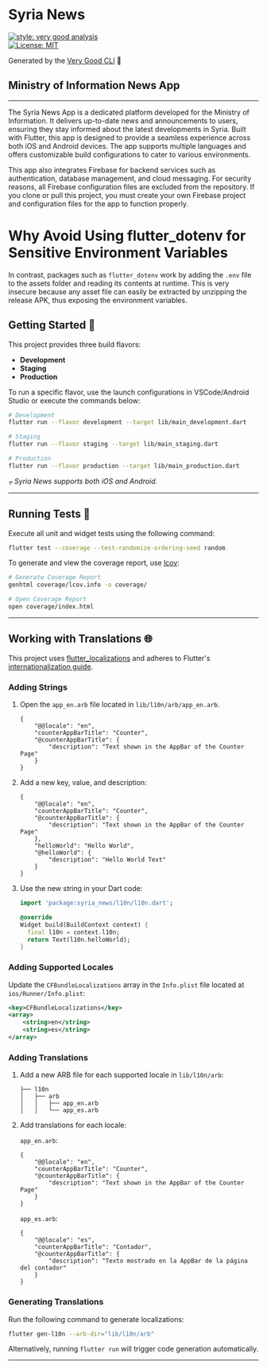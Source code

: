 # Syria News


[![style: very good analysis][very_good_analysis_badge]][very_good_analysis_link]  
[![License: MIT][license_badge]][license_link]

Generated by the [Very Good CLI][very_good_cli_link] 🤖

## Ministry of Information News App

---

The Syria News App is a dedicated platform developed for the Ministry of Information. It delivers up-to-date news and announcements to users, ensuring they stay informed about the latest developments in Syria. Built with Flutter, this app is designed to provide a seamless experience across both iOS and Android devices. The app supports multiple languages and offers customizable build configurations to cater to various environments.


This app also integrates Firebase for backend services such as authentication, database management, and cloud messaging. For security reasons, all Firebase configuration files are excluded from the repository. If you clone or pull this project, you must create your own Firebase project and configuration files for the app to function properly.

# Why Avoid Using flutter_dotenv for Sensitive Environment Variables

In contrast, packages such as `flutter_dotenv` work by adding the `.env` file to the assets folder and reading its contents at runtime. This is very insecure because any asset file can easily be extracted by unzipping the release APK, thus exposing the environment variables.


## Getting Started 🚀

This project provides three build flavors:

- **Development**
- **Staging**
- **Production**

To run a specific flavor, use the launch configurations in VSCode/Android Studio or execute the commands below:

```sh
# Development
flutter run --flavor development --target lib/main_development.dart

# Staging
flutter run --flavor staging --target lib/main_staging.dart

# Production
flutter run --flavor production --target lib/main_production.dart
```

_⩦ Syria News supports both iOS and Android._

---

## Running Tests 🧪

Execute all unit and widget tests using the following command:

```sh
flutter test --coverage --test-randomize-ordering-seed random
```

To generate and view the coverage report, use [lcov](https://github.com/linux-test-project/lcov):

```sh
# Generate Coverage Report
genhtml coverage/lcov.info -o coverage/

# Open Coverage Report
open coverage/index.html
```

---

## Working with Translations 🌐

This project uses [flutter_localizations][flutter_localizations_link] and adheres to Flutter's [internationalization guide][internationalization_link].

### Adding Strings

1. Open the `app_en.arb` file located in `lib/l10n/arb/app_en.arb`.

    ```arb
    {
        "@@locale": "en",
        "counterAppBarTitle": "Counter",
        "@counterAppBarTitle": {
            "description": "Text shown in the AppBar of the Counter Page"
        }
    }
    ```

2. Add a new key, value, and description:

    ```arb
    {
        "@@locale": "en",
        "counterAppBarTitle": "Counter",
        "@counterAppBarTitle": {
            "description": "Text shown in the AppBar of the Counter Page"
        },
        "helloWorld": "Hello World",
        "@helloWorld": {
            "description": "Hello World Text"
        }
    }
    ```

3. Use the new string in your Dart code:

    ```dart
    import 'package:syria_news/l10n/l10n.dart';

    @override
    Widget build(BuildContext context) {
      final l10n = context.l10n;
      return Text(l10n.helloWorld);
    }
    ```

### Adding Supported Locales

Update the `CFBundleLocalizations` array in the `Info.plist` file located at `ios/Runner/Info.plist`:

``` xml
<key>CFBundleLocalizations</key>
<array>
    <string>en</string>
    <string>es</string>
</array>
```

### Adding Translations

1. Add a new ARB file for each supported locale in `lib/l10n/arb`:

    ```
    ├── l10n
    │   ├── arb
    │   │   ├── app_en.arb
    │   │   └── app_es.arb
    ```

2. Add translations for each locale:

   `app_en.arb`:

    ```arb
    {
        "@@locale": "en",
        "counterAppBarTitle": "Counter",
        "@counterAppBarTitle": {
            "description": "Text shown in the AppBar of the Counter Page"
        }
    }
    ```

   `app_es.arb`:

    ```arb
    {
        "@@locale": "es",
        "counterAppBarTitle": "Contador",
        "@counterAppBarTitle": {
            "description": "Texto mostrado en la AppBar de la página del contador"
        }
    }
    ```

### Generating Translations

Run the following command to generate localizations:

```sh
flutter gen-l10n --arb-dir="lib/l10n/arb"
```

Alternatively, running `flutter run` will trigger code generation automatically.

---

[coverage_badge]: coverage_badge.svg
[flutter_localizations_link]: https://api.flutter.dev/flutter/flutter_localizations/flutter_localizations-library.html
[internationalization_link]: https://flutter.dev/docs/development/accessibility-and-localization/internationalization
[license_badge]: https://img.shields.io/badge/license-MIT-blue.svg
[license_link]: https://opensource.org/licenses/MIT
[very_good_analysis_badge]: https://img.shields.io/badge/style-very_good_analysis-B22C89.svg
[very_good_analysis_link]: https://pub.dev/packages/very_good_analysis
[very_good_cli_link]: https://github.com/VeryGoodOpenSource/very_good_cli
